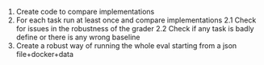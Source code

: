 



1. Create code to compare implementations
2. For each task run at least once and compare implementations
    2.1 Check for issues in the robustness of the grader
    2.2 Check if any task is badly define or there is any wrong baseline
3. Create a robust way of running the whole eval starting from a json file+docker+data




